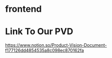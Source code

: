 # frontend

# Link To Our PVD
https://www.notion.so/Product-Vision-Document-f177126dd4854535a8c098ec870162fa